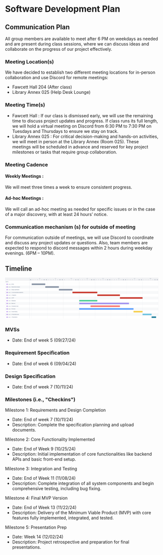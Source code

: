 # Software Development Plan

## Communication Plan

All group members are available to meet after 6 PM on weekdays as needed and are present during class sessions, where we can discuss ideas and collaborate on the progress of our project effectively.

### Meeting Location(s)

We have decided to establish two different meeting locations for in-person collaboration and use Discord for remote meetings:

- Fawcett Hall 204 (After class)
- Library Annex 025 (Help Desk Lounge)

### Meeting Time(s)

- Fawcett Hall : 
  If our class is dismissed early, we will use the remaining time to discuss project updates and progress. If class runs its full length, we will hold a virtual meeting on Discord from 6:30 PM to 7:30 PM on Tuesdays and Thursdays to ensure we stay on track.
- Library Annex 025 : 
  For critical decision-making and hands-on activities, we will meet in person at the Library Annex (Room 025). These meetings will be scheduled in advance and reserved for key project milestones or tasks that require group collaboration.

### Meeting Cadence

#### Weekly Meetings :

We will meet three times a week to ensure consistent progress.

#### Ad-hoc Meetings :

We will call an ad-hoc meeting as needed for specific issues or in the case of a major discovery, with at least 24 hours’ notice.

### Communication mechanism (s) for outside of meeting

For communication outside of meetings, we will use Discord to coordinate and discuss any project updates or questions.
Also, team members are expected to respond to discord messages within 2 hours during weekday evenings. (6PM – 10PM).

## Timeline

![image](./Gantt_Jira.png)

### MVSs

- Date: End of week 5 (09/27/24)

### Requirement Specification

- Date: End of week 6 (09/04/24)

### Design Specification

- Date: End of week 7 (10/11/24)

### Milestones (i.e., "Checkins")

Milestone 1: Requirements and Design Completion
- Date: End of week 7 (10/11/24)
- Description: Complete the specification planning and upload documents.

Milestone 2: Core Functionality Implemented
- Date: End of Week 9 (10/25/24)
- Description: Initial implementation of core functionalities like backend APIs and basic front-end setup.

Milestone 3: Integration and Testing
- Date: End of Week 11 (11/08/24)
- Description: Complete integration of all system components and begin comprehensive testing, including bug fixing.

Milestone 4: Final MVP Version
- Date: End of Week 13 (11/22/24)
- Description: Delivery of the Minimum Viable Product (MVP) with core features fully implemented, integrated, and tested.

Milestone 5: Presentation Prep
- Date: Week 14 (12/02/24)
- Description: Project retrospective and preparation for final presentations.